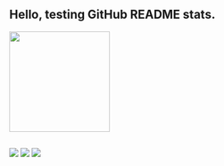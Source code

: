## Hello, testing GitHub README stats.

<div>
  <a href="https://github.com/elieldisousa">
  <img height="180em" src="https://github-readme-stats.vercel.app/api?username=elieldisousa&show_icons=true&theme=transparent&include_all_commits=true&count_private=true"/>
</div>

##
  
<div>
  <a href="https://twitter.com/elieldisousa" target="_blank"><img src="https://img.shields.io/badge/Twitter-1DA1F2?style=for-the-badge&logo=twitter&logoColor=white" target="_blank"></a>
  <a href="https://medium.com/@elieldisousa" target="_blank"><img src="https://img.shields.io/badge/Medium-12100E?style=for-the-badge&logo=medium&logoColor=white" target="_blank"></a>
  <a href="https://medium.com/feed/@elieldisousa" target="_blank"><img src="https://img.shields.io/badge/RSS-FFA500?style=for-the-badge&logo=rss&logoColor=white" target="_blank"></a>
</div> 
